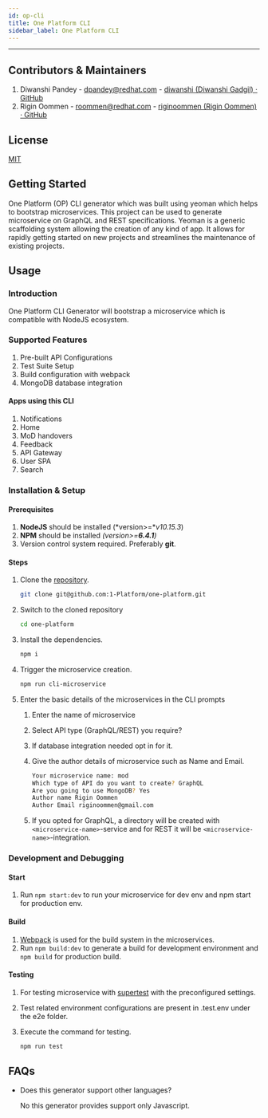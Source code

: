 ```yaml
---
id: op-cli
title: One Platform CLI
sidebar_label: One Platform CLI
---
```

* * *

## Contributors & Maintainers

1. Diwanshi Pandey - [dpandey@redhat.com](mailto:dpandey@redhat.com) - [diwanshi (Diwanshi Gadgil) · GitHub](https://github.com/diwanshi)
2. Rigin Oommen - [roommen@redhat.com](mailto:roommen@redhat.com) - [riginoommen (Rigin Oommen) · GitHub](https://github.com/riginoommen)

## License

[MIT](https://github.com/1-Platform/one-platform/blob/master/LICENSE)

## Getting Started

One Platform (OP) CLI generator which was built using yeoman which helps to bootstrap microservices. This project can be used to generate microservice on GraphQL and REST specifications. Yeoman is a generic scaffolding system allowing the creation of any kind of app. It allows for rapidly getting started on new projects and streamlines the maintenance of existing projects.

## Usage

### Introduction

One Platform CLI Generator will bootstrap a microservice which is compatible with NodeJS ecosystem.

### Supported Features

1. Pre-built API Configurations
2. Test Suite Setup
3. Build configuration with webpack
4. MongoDB database integration

#### Apps using this CLI

1. Notifications
2. Home
3. MoD handovers
4. Feedback
5. API Gateway
6. User SPA
7. Search

### Installation & Setup

#### Prerequisites

1. **NodeJS**  should be installed (*version>=**v10.15.3*)
2. **NPM** should be installed *(version>=**6.4.1**)*
3. Version control system required. Preferably **git**.

#### Steps

1. Clone the [repository](https://github.com/1-Platform/one-platform).

    ```sh
    git clone git@github.com:1-Platform/one-platform.git
    ```

2. Switch to the cloned repository

    ```sh
    cd one-platform
    ```

3. Install the dependencies.

    ```sh
   npm i
   ```

4. Trigger the microservice creation.

    ```sh
   npm run cli-microservice
    ```

5. Enter the basic details of the microservices in the CLI prompts
    1. Enter the name of microservice
    2. Select API type (GraphQL/REST) you require?
    3. If database integration needed opt in for it.
    4. Give the author details of microservice such as Name and Email.

        ```sh
        Your microservice name: mod
        Which type of API do you want to create? GraphQL
        Are you going to use MongoDB? Yes
        Author name Rigin Oommen
        Author Email riginoommen@gmail.com
        ```

    5. If you opted for GraphQL, a directory will be created with `<microservice-name>`-service and for REST it will be `<microservice-name>`-integration.

### Development and Debugging

#### Start

1. Run `npm start:dev` to run your microservice for dev env and npm start for production env.

#### Build

1. [Webpack](https://webpack.js.org) is used for the build system in the microservices.
2. Run `npm build:dev` to generate a build for development environment and `npm build` for production build.

#### Testing

1. For testing microservice with [supertest](https://www.npmjs.com/package/supertest) with the preconfigured settings.
2. Test related environment configurations are present in .test.env under the e2e folder.
3. Execute the command for testing.

     ```sh
    npm run test
    ```

## FAQs

* Does this generator support other languages?

    No this generator provides support only Javascript.
